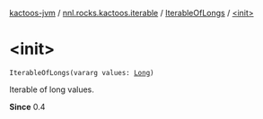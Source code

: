 [kactoos-jvm](../../index.md) / [nnl.rocks.kactoos.iterable](../index.md) / [IterableOfLongs](index.md) / [&lt;init&gt;](./-init-.md)

# &lt;init&gt;

`IterableOfLongs(vararg values: `[`Long`](https://kotlinlang.org/api/latest/jvm/stdlib/kotlin/-long/index.html)`)`

Iterable of long values.

**Since**
0.4

